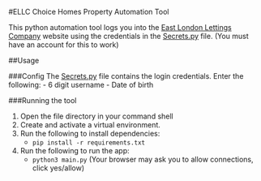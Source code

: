 #ELLC Choice Homes Property Automation Tool

This python automation tool logs you into the [East London Lettings Company](ellcchoicehomes.org.uk/) website
using the credentials in the [Secrets.py](Secrets.py) file. (You must have an account for this to work)

##Usage

###Config
The [Secrets.py](Secrets.py) file contains the login credentials.
Enter the following:
    - 6 digit username 
    - Date of birth

###Running the tool
1. Open the file directory in your command shell
2. Create and activate a virtual environment.
2. Run the following to install dependencies:
   - `pip install -r requirements.txt`
3. Run the following to run the app:
   - `python3 main.py`
   (Your browser may ask you to allow connections, click yes/allow)

